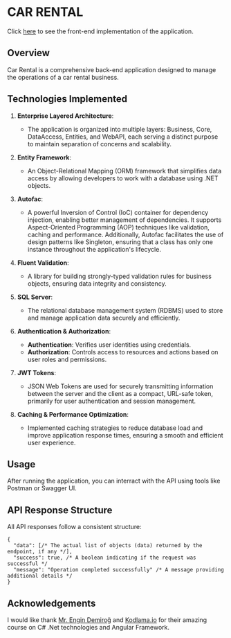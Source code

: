 # CAR RENTAL
Click [here](https://github.com/makifcevik/car-rental-angular) to see the front-end implementation of the application.

## Overview
Car Rental is a comprehensive back-end application designed to manage the operations of a car rental business.

## Technologies Implemented

1. **Enterprise Layered Architecture**:
    - The application is organized into multiple layers: Business, Core, DataAccess, Entities, and WebAPI, each serving a distinct purpose to maintain separation of concerns and scalability.

2. **Entity Framework**:
    - An Object-Relational Mapping (ORM) framework that simplifies data access by allowing developers to work with a database using .NET objects.

3. **Autofac**:
    - A powerful Inversion of Control (IoC) container for dependency injection, enabling better management of dependencies. It supports Aspect-Oriented Programming (AOP) techniques like validation, caching and performance. Additionally, Autofac facilitates the use of design patterns like Singleton, ensuring that a class has only one instance throughout the application's lifecycle.

4. **Fluent Validation**:
    - A library for building strongly-typed validation rules for business objects, ensuring data integrity and consistency.

5. **SQL Server**:
    - The relational database management system (RDBMS) used to store and manage application data securely and efficiently.

6. **Authentication & Authorization**:
    - **Authentication**: Verifies user identities using credentials.
    - **Authorization**: Controls access to resources and actions based on user roles and permissions.

7. **JWT Tokens**:
    - JSON Web Tokens are used for securely transmitting information between the server and the client as a compact, URL-safe token, primarily for user authentication and session management.

8. **Caching & Performance Optimization**:
    - Implemented caching strategies to reduce database load and improve application response times, ensuring a smooth and efficient user experience.

## Usage
After running the application, you can interract with the API using tools like Postman or Swagger UI.

## API Response Structure
All API responses follow a consistent structure:
```
{
  "data": [/* The actual list of objects (data) returned by the endpoint, if any */],
  "success": true, /* A boolean indicating if the request was successful */
  "message": "Operation completed successfully" /* A message providing additional details */
}
```

## Acknowledgements
I would like thank [Mr. Engin Demiroğ](https://github.com/engindemirog) and [Kodlama.io](https://www.kodlama.io/) for their amazing course on C# .Net technologies and Angular Framework.
